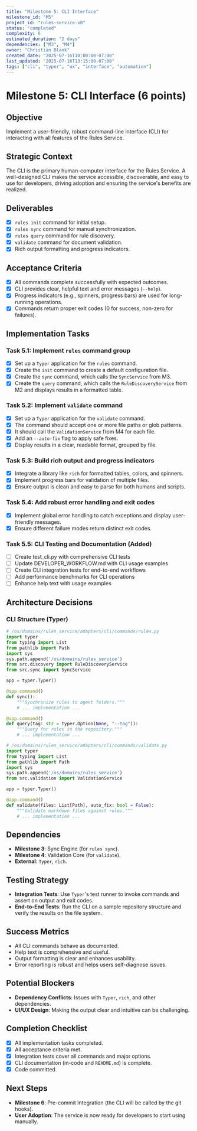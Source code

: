 ```yaml
---
title: "Milestone 5: CLI Interface"
milestone_id: "M5"
project_id: "rules-service-v0"
status: "completed"
complexity: 6
estimated_duration: "2 days"
dependencies: ["M3", "M4"]
owner: "Christian Blank"
created_date: "2025-07-16T10:00:00-07:00"
last_updated: "2025-07-16T13:15:00-07:00"
tags: ["cli", "typer", "ux", "interface", "automation"]
---
```


# **Milestone 5: CLI Interface (6 points)**

## **Objective**
Implement a user-friendly, robust command-line interface (CLI) for interacting with all features of the Rules Service.

## **Strategic Context**
The CLI is the primary human-computer interface for the Rules Service. A well-designed CLI makes the service accessible, discoverable, and easy to use for developers, driving adoption and ensuring the service's benefits are realized.

## **Deliverables**
- [x] `rules init` command for initial setup.
- [x] `rules sync` command for manual synchronization.
- [x] `rules query` command for rule discovery.
- [x] `validate` command for document validation.
- [x] Rich output formatting and progress indicators.

## **Acceptance Criteria**
- [x] All commands complete successfully with expected outcomes.
- [x] CLI provides clear, helpful text and error messages (`--help`).
- [x] Progress indicators (e.g., spinners, progress bars) are used for long-running operations.
- [x] Commands return proper exit codes (0 for success, non-zero for failures).

## **Implementation Tasks**

### **Task 5.1: Implement `rules` command group**
- [x] Set up a `Typer` application for the `rules` command.
- [x] Create the `init` command to create a default configuration file.
- [x] Create the `sync` command, which calls the `SyncService` from M3.
- [x] Create the `query` command, which calls the `RuleDiscoveryService` from M2 and displays results in a formatted table.

### **Task 5.2: Implement `validate` command**
- [x] Set up a `Typer` application for the `validate` command.
- [x] The command should accept one or more file paths or glob patterns.
- [x] It should call the `ValidationService` from M4 for each file.
- [x] Add an `--auto-fix` flag to apply safe fixes.
- [x] Display results in a clear, readable format, grouped by file.

### **Task 5.3: Build rich output and progress indicators**
- [x] Integrate a library like `rich` for formatted tables, colors, and spinners.
- [x] Implement progress bars for validation of multiple files.
- [x] Ensure output is clean and easy to parse for both humans and scripts.

### **Task 5.4: Add robust error handling and exit codes**
- [x] Implement global error handling to catch exceptions and display user-friendly messages.
- [x] Ensure different failure modes return distinct exit codes.

### **Task 5.5: CLI Testing and Documentation (Added)**
- [ ] Create test_cli.py with comprehensive CLI tests
- [ ] Update DEVELOPER_WORKFLOW.md with CLI usage examples
- [ ] Create CLI integration tests for end-to-end workflows
- [ ] Add performance benchmarks for CLI operations
- [ ] Enhance help text with usage examples

## **Architecture Decisions**

### **CLI Structure (Typer)**
```python
# /os/domains/rules_service/adapters/cli/commands/rules.py
import typer
from typing import List
from pathlib import Path
import sys
sys.path.append('/os/domains/rules_service')
from src.discovery import RuleDiscoveryService
from src.sync import SyncService

app = typer.Typer()

@app.command()
def sync():
    """Synchronize rules to agent folders."""
    # ... implementation ...

@app.command()
def query(tag: str = typer.Option(None, "--tag")):
    """Query for rules in the repository."""
    # ... implementation ...

# /os/domains/rules_service/adapters/cli/commands/validate.py
import typer
from typing import List
from pathlib import Path
import sys
sys.path.append('/os/domains/rules_service')
from src.validation import ValidationService

app = typer.Typer()

@app.command()
def validate(files: List[Path], auto_fix: bool = False):
    """Validate markdown files against rules."""
    # ... implementation ...
```

## **Dependencies**
- **Milestone 3**: Sync Engine (for `rules sync`).
- **Milestone 4**: Validation Core (for `validate`).
- **External**: `Typer`, `rich`.

## **Testing Strategy**
- **Integration Tests**: Use `Typer`'s test runner to invoke commands and assert on output and exit codes.
- **End-to-End Tests**: Run the CLI on a sample repository structure and verify the results on the file system.

## **Success Metrics**
- All CLI commands behave as documented.
- Help text is comprehensive and useful.
- Output formatting is clear and enhances usability.
- Error reporting is robust and helps users self-diagnose issues.

## **Potential Blockers**
- **Dependency Conflicts**: Issues with `Typer`, `rich`, and other dependencies.
- **UI/UX Design**: Making the output clear and intuitive can be challenging.

## **Completion Checklist**
- [x] All implementation tasks completed.
- [x] All acceptance criteria met.
- [x] Integration tests cover all commands and major options.
- [x] CLI documentation (in-code and `README.md`) is complete.
- [x] Code committed.

## **Next Steps**
- **Milestone 6**: Pre-commit Integration (the CLI will be called by the git hooks).
- **User Adoption**: The service is now ready for developers to start using manually.
